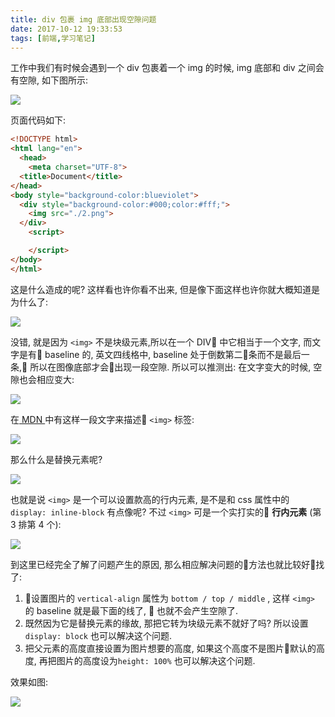 ```yaml
---
title: div 包裹 img 底部出现空隙问题
date: 2017-10-12 19:33:53
tags: [前端,学习笔记]
---
```

工作中我们有时候会遇到一个 div 包裹着一个 img 的时候, img 底部和 div 之间会有空隙, 如下图所示: 

![](http://opzfmbyhp.bkt.clouddn.com/2017-10-12-div_img.png)

<!-- more -->

页面代码如下: 
```html
<!DOCTYPE html>
<html lang="en">
  <head>
    <meta charset="UTF-8">
  <title>Document</title>
</head>
<body style="background-color:blueviolet">
  <div style="background-color:#000;color:#fff;">
    <img src="./2.png">
  </div>
    <script>

    </script>
</body>
</html>
```
这是什么造成的呢? 这样看也许你看不出来, 但是像下面这样也许你就大概知道是为什么了:


![](http://opzfmbyhp.bkt.clouddn.com/2017-10-12-div_img2.png)

没错, 就是因为 `<img>` 不是块级元素,所以在一个 DIV 中它相当于一个文字, 而文字是有 baseline 的, 英文四线格中, baseline 处于倒数第二条而不是最后一条, 所以在图像底部才会出现一段空隙. 所以可以推测出: 在文字变大的时候, 空隙也会相应变大:

![](http://opzfmbyhp.bkt.clouddn.com/2017-10-12-div_img6.png)

在<a href="https://developer.mozilla.org/zh-CN/docs/Web/HTML/Element/img"> MDN </a>中有这样一段文字来描述 `<img>` 标签: 

![](http://opzfmbyhp.bkt.clouddn.com/2017-10-12-div_img3.png)

那么什么是替换元素呢? 

![](http://opzfmbyhp.bkt.clouddn.com/2017-10-12-div_img4.png)

也就是说 `<img>` 是一个可以设置款高的行内元素, 是不是和 css 属性中的 `display: inline-block` 有点像呢? 不过 `<img>` 可是一个实打实的 **行内元素** (第 3 排第 4 个):

![](http://opzfmbyhp.bkt.clouddn.com/2017-10-12-div_img5.png)

到这里已经完全了解了问题产生的原因, 那么相应解决问题的方法也就比较好找了:

1. 设置图片的 `vertical-align` 属性为 `bottom / top / middle` , 这样 `<img>` 的 baseline 就是最下面的线了,  也就不会产生空隙了. 
2. 既然因为它是替换元素的缘故, 那把它转为块级元素不就好了吗? 所以设置`display: block` 也可以解决这个问题.
3. 把父元素的高度直接设置为图片想要的高度, 如果这个高度不是图片默认的高度, 再把图片的高度设为`height: 100%` 也可以解决这个问题. 

效果如图: 

![](http://opzfmbyhp.bkt.clouddn.com/2017-10-12-div_img7.png)